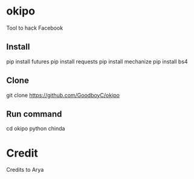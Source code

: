 # okipo
Tool to hack Facebook

## Install
pip install futures
pip install requests
pip install mechanize
pip install bs4


## Clone
git clone https://github.com/GoodboyC/okipo

## Run command
cd okipo
python chinda


# Credit
Credits to Arya
